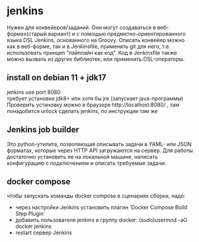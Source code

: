 # jenkins

Нужен для конвейеров/заданий. Они могут создаваться в веб-формах(старый вариант) и с помощью предметно-ориентированного языка DSL Jenkins, основанного на Groovy. Описать конвейер можно как в веб-форме, так и в Jenkinsfile, применять git для него, т.е. использовать принцип "пайплайн как код". Код в Jenkinsfile также можно вызвать из других библиотек, или применить DSL-операторы.  

## install on debian 11 + jdk17  
jenkins use port 8080  
требует установки jdk8+ или хотя бы jre (запускает java-программы)  
Проверить установку можно в браузере http://localhost:8080/ , там понадобится unlock сделать jenkins, по инструкции там же  

## Jenkins job builder  
Это python-утилита, позволяющая описывать задачи в YAML- или JSON форматах, которые через HTTP API загружаются на сервер. Для работы достаточно установить ее на локальной машине, написать конфигурацию с подключением и описать требуемые задачи.  

## docker compose  
чтобы запускать команды docker compose в сценариях сборки, надо:  
- через настройки Jenkins установить плагин 'Docker Compose Build Step Plugin'  
- добавить пользователя jenkins  в группу  docker:  (sudo)usermod -aG docker jenkins  
- restart сервер Jenkins  





 
